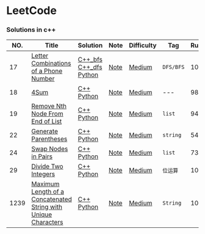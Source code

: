 # LeetCode

### Solutions in c++

|NO.|Title|Solution|Note|Difficulty|Tag|Runtime|
|---|-----|--------|----|----------|---|-------|
|17|[Letter Combinations of a Phone Number](https://leetcode.com/problems/letter-combinations-of-a-phone-number/)|[C++_bfs](Medium/17.%20Letter%20Combinations%20of%20a%20Phone%20Number/solution_bfs.h) [C++_dfs](Medium/17.%20Letter%20Combinations%20of%20a%20Phone%20Number/solution_dfs.h) [Python](Medium/17.%20Letter%20Combinations%20of%20a%20Phone%20Number/solution.py)|[Note](Medium/17.%20Letter%20Combinations%20of%20a%20Phone%20Number)|[Medium](Medium/)|`DFS/BFS`|100%|
|18|[4Sum](https://leetcode.com/problems/4sum/)|[C++](Medium/17.%204Sum/solution.h) [Python](Medium/17.%204Sum/solution.py)|[Note](Medium/17.%204Sum/)|[Medium](Medium/)|---|98.72%|
|19|[Remove Nth Node From End of List](https://leetcode.com/problems/remove-nth-node-from-end-of-list/)|[C++](Medium/19.%20Remove%20Nth%20Node%20From%20End%20of%20List/solution.h) [Python](Medium/19.%20Remove%20Nth%20Node%20From%20End%20of%20List/solution.py)|[Note](Medium/19.%20Remove%20Nth%20Node%20From%20End%20of%20List/)|[Medium](Medium/)|`list`|94.03%|
|22|[Generate Parentheses](https://leetcode.com/problems/generate-parentheses/)|[C++](Medium/22.%20Generate%20Parentheses/solution.h) [Python](Medium/22.%20Generate%20Parentheses/solution.py)|[Note](Medium/22.%20Generate%20Parentheses/)|[Medium](Medium/)|`string`|54.70%|
|24|[Swap Nodes in Pairs](https://leetcode.com/problems/swap-nodes-in-pairs/)|[C++](Medium/24.%20Swap%20Nodes%20in%20Pairs/solution.h) [Python](Medium/24.%20Swap%20Nodes%20in%20Pairs/solution.py)|[Note](Medium/24.%20Swap%20Nodes%20in%20Pairs/)|[Medium](Medium/)|`list`|73.64%|
|29|[Divide Two Integers](https://leetcode.com/problems/divide-two-integers/)|[C++](Medium/29.%20Divide%20Two%20Integers/solution.h) [Python](Medium/29.%20Divide%20Two%20Integers/solution.py)|[Note](Medium/29.%20Divide%20Two%20Integers/)|[Medium](Medium/)|`位运算`|100%|
|1239|[Maximum Length of a Concatenated String with Unique Characters](https://leetcode.com/problems/maximum-length-of-a-concatenated-string-with-unique-characters/)|[C++](Medium/1239.%20Maximum%20Length%20of%20a%20Concatenated%20String%20with%20Unique%20Characters/solution.h) [Python](Medium/1239.%20Maximum%20Length%20of%20a%20Concatenated%20String%20with%20Unique%20Characters/solution.py)|[Note](Medium/1239.%20Maximum%20Length%20of%20a%20Concatenated%20String%20with%20Unique%20Characters)|[Medium](Medium/)|`String`|10.00%|
